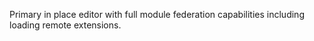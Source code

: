 Primary in place editor with full module federation capabilities including loading remote extensions.